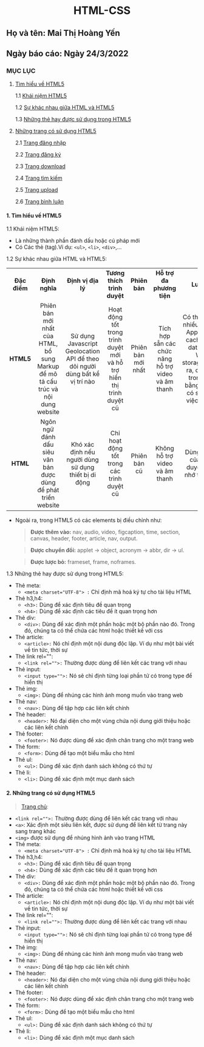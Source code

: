 # <div align="center"><p> HTML-CSS </p></div>
 ## Họ và tên: Mai Thị Hoàng Yến
 ## Ngày báo cáo: Ngày 24/3/2022
 ### MỤC LỤC
  1. [Tìm hiểu về HTML5](#lythuyet)
  
      1.1 [Khái niệm HTML5](#kn)
     
      1.2 [Sự khác nhau giữa HTML và HTML5](#qt)
      
      1.3 [Những thẻ hay được sử dụng trong HTML5](#the)
     
  2. [Những trang có sử dụng HTML5](#thuchanh)  
  
      2.1 [Trang đăng nhập](#dn)
      
      2.2 [Trang đăng ký](#dk)
      
      2.3 [Trang download](#dow)
      
      2.4 [Trang tìm kiếm](#tk)
      
      2.5 [Trang upload](#up)
      
      2.6 [Trang bình luận](#cmt)
#### 1. Tìm hiểu về HTML5 <a name="lythuyet"></a>

1.1 Khái niệm HTML5:<a name="kn"></a> 
   - Là những thành phần đánh dấu hoặc cú pháp mới
   - Có Các thẻ (tag).Ví dụ: `<ul>`, `<li>`, `<div>`,...
 
1.2 Sự khác nhau giữa HTML và HTML5:<a name="qt"></a> 
<table align="center">
   <tr>
     <td align="center" ><b>Đặc điểm</b></td>
        <td align="center"><b>Định nghĩa</b></td>
        <td align="center"><b>Định vị địa lý</b></td>
        <td align="center"><b>Tương thích trình duyệt</b></td>
        <td align="center"><b>Phiên bản</b></td>
        <td align="center"><b>Hỗ trợ đa phương tiện</b></td>
        <td align="center"><b>Lưu trữ</b></td>
        <td align="center"><b>Giao tiếp</b></td>
        <td align="center"><b>Đồ họa</b></td>  
   </tr>
   <tr>
       <td align="center"><b> HTML5</b></td>
       <td align="center">Phiên bản mới nhất của HTML, bổ sung Markup để mô tả cấu trúc và nội dung website</td>
       <td align="center">Sử dụng Javascript Geolocation API để theo dõi người dùng bất kể vị trí nào</td>
       <td align="center">Hoạt động tốt trong trình duyệt mới và hỗ trợ hiển thị trình duyệt cũ</td>
       <td align="center">Phiên bản mới nhất</td>
       <td align="center">Tích hợp sẵn các chức năng hỗ trợ video và âm thanh</td>
       <td align="center">Có thể lưu trữ nhiều nơi như Application cache, SQL database, Web storage.Ngoài ra, chạy JS trong nền bằng JS API có sẵn cho việc lưu trữ</td>
        <td align="center">Hỗ trợ Web Socket cho việc giao tiếp song song giữa Server và Client.</td>
        <td align="center">Đồ họa vector trong HTML5 hỗ trợ mặc định với Canvas và SVG</td>
   </tr>
   <tr>
        <td align="center"><b> HTML</b></td>
        <td align="center">Ngôn ngữ đánh dấu siêu văn bản được dùng để phát triển website</td>
        <td align="center">Khó xác định nếu người dùng sử dụng thiết bị di động</td>
        <td align="center">Chỉ hoạt động tốt trong các trình duyệt cũ</td>
        <td align="center">Phiên bản cũ</td>
        <td align="center"> Không hỗ trợ video và âm thanh</td>
        <td align="center">Dùng cache của trình duyệt là bộ nhớ tạm thời</td>
        <td align="center">Không hỗ trợ Web Socket cho việc giao tiếp giữa Client với Server</td>
        <td align="center">Đồ họa vector trong HTML phải dùng Sliver light, Adobe Flash, VML ...</td>
   </tr>
</table>

  - Ngoài ra, trong HTML5 có các elements bị điều chỉnh như:
    >**Được thêm vào:** nav, audio, video, figcaption, time, section, canvas, header, footer, article, nav, output.
            
    >**Được chuyển đổi:** applet -> object, acronym -> abbr, dir -> ul.
            
    >**Được lược bỏ:** frameset, frame, noframes.

1.3 Những thẻ hay được sử dụng trong HTML5:<a name="the"></a> 

  - Thẻ meta:
    - `<meta charset="UTF-8"> :` Chỉ định mã hoá ký tự cho tài liệu HTML    
  - Thẻ h3,h4:
    - `<h3>:` Dùng để xác định tiêu đề quan trọng 
    - `<h4>:` Dùng để xác định các tiêu đề ít quan trọng hơn
  - Thẻ div:
    - `<div>:` Dùng để xác định một phần hoặc một bộ phần nào đó. Trong đó, chúng ta có thể chứa các html hoặc thiết kế với css 
  - Thẻ article:
    - `<article>:` Nó chỉ định một nội dung độc lập. Ví dụ như một bài viết về tin tức, thời sự 
  - Thẻ link rel="":
    - `<link rel="">:` Thường được dùng để liên kết các trang với nhau 
  - Thẻ input:
    - `<input type="">:` Nó sẽ chỉ định từng loại phần tử có trong type để hiển thị  
  - Thẻ img:
    - `<img>:` Dùng để nhúng các hình ảnh mong muốn vào trang web 
  - Thẻ nav:
    - `<nav>:` Dùng để tập hợp các liên kết chính 
  - Thẻ header:
    - `<header>:` Nó đại diện cho một vùng chứa nội dung giới thiệu hoặc các liên kết chính 
  - Thẻ footer:
    - `<footer>:` Nó được dùng để xác định chân trang cho một trang web 
  - Thẻ form:
    - `<form>:` Dùng để tạo một biểu mẫu cho html
  - Thẻ ul:
    - `<ul>:` Dùng để xác định danh sách không có thứ tự 
  - Thẻ li:
    - `<li>:` Dùng để xác định một mục danh sách 
    
#### 2. Những trang có sử dụng HTML5 <a name="thuchanh"></a>

  >[Trang chủ](/Task1_HTML/index.html):
  
  - `<link rel="">:` Thường được dùng để liên kết các trang với nhau
  - `<a>`: Xác định một siêu liên kết, được sử dụng để liên kết từ trang này sang trang khác
  - `<img>` được sử dụng để nhúng hình ảnh vào trang HTML
  - Thẻ meta:
    - `<meta charset="UTF-8"> :` Chỉ định mã hoá ký tự cho tài liệu HTML    
  - Thẻ h3,h4:
    - `<h3>:` Dùng để xác định tiêu đề quan trọng 
    - `<h4>:` Dùng để xác định các tiêu đề ít quan trọng hơn
  - Thẻ div:
    - `<div>:` Dùng để xác định một phần hoặc một bộ phần nào đó. Trong đó, chúng ta có thể chứa các html hoặc thiết kế với css 
  - Thẻ article:
    - `<article>:` Nó chỉ định một nội dung độc lập. Ví dụ như một bài viết về tin tức, thời sự 
  - Thẻ link rel="":
    - `<link rel="">:` Thường được dùng để liên kết các trang với nhau 
  - Thẻ input:
    - `<input type="">:` Nó sẽ chỉ định từng loại phần tử có trong type để hiển thị  
  - Thẻ img:
    - `<img>:` Dùng để nhúng các hình ảnh mong muốn vào trang web 
  - Thẻ nav:
    - `<nav>:` Dùng để tập hợp các liên kết chính 
  - Thẻ header:
    - `<header>:` Nó đại diện cho một vùng chứa nội dung giới thiệu hoặc các liên kết chính 
  - Thẻ footer:
    - `<footer>:` Nó được dùng để xác định chân trang cho một trang web 
  - Thẻ form:
    - `<form>:` Dùng để tạo một biểu mẫu cho html
  - Thẻ ul:
    - `<ul>:` Dùng để xác định danh sách không có thứ tự 
  - Thẻ li:
    - `<li>:` Dùng để xác định một mục danh sách 
    
